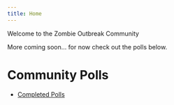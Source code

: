```yaml
---
title: Home
---
```


Welcome to the Zombie Outbreak Community

More coming soon... for now check out the polls below.

# Community Polls
- [Completed Polls](https://zocommunity.online/polls/)